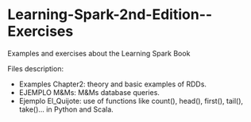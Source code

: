 # Learning-Spark-2nd-Edition--Exercises
Examples and exercises about the Learning Spark Book   

Files description: 
 - Examples Chapter2: theory and basic examples of RDDs.
 - EJEMPLO M&Ms: M&Ms database queries.
 - Ejemplo El_Quijote: use of functions like count(), head(), first(), tail(), take()... in Python and Scala.
